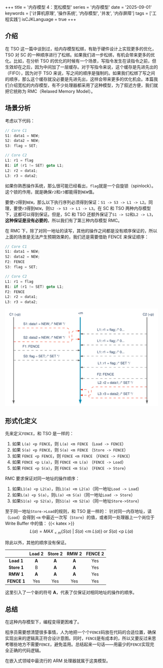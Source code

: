 +++
title = '内存模型 4：宽松模型'
series = '内存模型'
date = '2025-09-01'
keywords = ['计算机原理', '操作系统', '内存模型', '并发', '内存屏障']
tags = ['工程实践']
isCJKLanguage = true
+++

## 介绍
在 TSO 这一篇中谈到过，给内存模型松绑，有助于硬件设计上实现更多的优化，TSO 对 SC 的一种顺序进行了松绑。如果我们进一步松绑，有机会带来更多的优化。比如，在分析 TSO 的优化的时候有一个场景，写指令发生在读指令之前，但生效却在之后，因为中间加了一层缓存。对于写指令来说，这个缓存是先进先出的（FIFO），因为对于 TSO 来说，写之间的顺序是强制的。如果我们松绑了写之间的顺序，那么这个缓存就没必要是先进先出，这样会带来更多的优化机会。本篇我们介绍宽松的内存模型，有不少处理器都采用了这种模型，为了叙述方便，我们就把它统称为 RMC（Relaxed Memory Model）。

## 场景分析
考虑以下代码：
```c
// Core C1
S1: data1 = NEW;
S2: data2 = NEW;
S3: flag = SET;
```

```c
// Core C2
L1: r1 = flag
B1: if (r1 != SET) goto L1;
L2: r2 = data1;
L3: r3 = data2;
```

如果你熟悉操作系统，那么很可能已经看出，`flag`就是一个自旋锁（spinlock）。这个锁的作用，就是确保`r2`和`r3`都能得到`NEW`值。

要使`r2`得到`NEW`，那么以下执行序列必须得到保证：`S1 -> S3 -> L1 -> L2`。同理，要使`r3`得到`NEW`，则`S2 -> S3 -> L1 -> L3`。在 SC 和 TSO 两种内存模型下，这都可以得到保证。但是，SC 和 TSO 还额外保证了`S1 -> S2`和`L2 -> L3`，**这种保证是没有必要的**，所以我们有了第三种内存模型 RMC。

在 RMC 下，除了对同一地址的读写，其他的操作之间都是没有顺序保证的，所以上面的场景是无法产生预期效果的，我们还是需要借助 FENCE 来保证顺序：

```c
// Core C1
S1: data1 = NEW;
S2: data2 = NEW;
F2: FENCE
S3: flag = SET;
```

```c
// Core C2
L1: r1 = flag
B1: if (r1 != SET) goto L1;
F2: FENCE
L2: r2 = data1;
L3: r3 = data2;
```

![](img/rmc1.svg)

## 形式化定义
先来定义`FENCE`，和 TSO 是一样的：
  1. 如果 `L(a) <p FENCE`，则 `L(a) <m FENCE` （`Load -> FENCE`）
  2. 如果 `S(a) <p FENCE`，则 `S(a) <m FENCE` （`Store -> FENCE`）
  3. 如果 `FENCE <p FENCE`，则 `FENCE <m FENCE` （`FENCE -> FENCE`）
  4. 如果 `FENCE <p L(a)`，则 `FENCE <m L(a)` （`FENCE -> Load`）
  5. 如果 `FENCE <p S(a)`，则 `FENCE <m S(a)` （`FENCE -> Store`）

RMC 要求保证对同一地址的操作顺序：
  1. 如果`L1(a) <p L2(a)`，则`L1(a) <m L2(a)`（同一地址`Load -> Load`）
  2. 如果`L(a) <p S(a)`，则`L(a) <m S(a)`（同一地址`Load -> Store`）
  3. 如果`S1(a) <p S2(a)`，则`S1(a) <m S2(a)`（同一地址`Store->Store`）

至于同一地址`Store->Load`的规则，和 TSO 是一样的：
针对同一内存地址，读（`Load`）会得到 `<m` 中最近一次写（`Store`）的值，或者同一处理器上一个尚位于 Write Buffer 中的值：
{{< katex >}}
$$
{L(a) = MAX_{<m} \{ S(a)\ |\ S(a) \text{  <m  } L(a)\} \text{ or } S(a) \text{  <p  } L(a)}
$$

除此以外，其他的顺序没有保证。

|             | Load 2 | Store 2 | RMW 2 | FENCE 2 |
|:-----------:|:------:|:-------:|:-----:|:-------:|
| **Load 1**  | **A**  | **A**   | **A** |   Yes   |
| **Store 1** | B      | **A**   | **A** |   Yes   |
| **RMW 1**   | **A**  | **A**   | **A** |   Yes   |
| **FENCE 1** | Yes    | Yes     | Yes   |   Yes   |

这里引入了一个新的符号 **A**，代表了仅保证对相同地址的操作的顺序。

## 总结
在这种内存模型下，编程变得更困难了。

程序员需要想清楚很多事情，人为地把一个个`FENCE`码放在代码的合适位置，确保实现出来的逻辑真正符合设计意图。同时，`FENCE`是有成本的，所以又要反过来思考哪些地方不需要`FENCE`，避免滥用。总结起来一句话——用最少的`FENCE`实现完全正确的代码逻辑。

在嵌入式领域中最流行的 ARM 处理器就属于这类模型。

